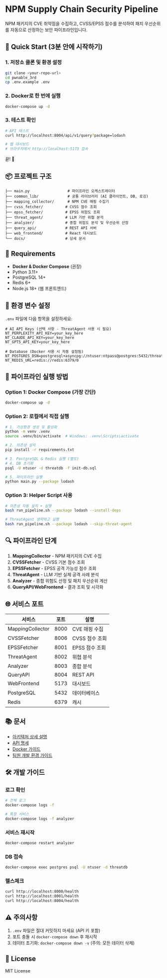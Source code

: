 # NPM Supply Chain Security Pipeline

NPM 패키지의 CVE 취약점을 수집하고, CVSS/EPSS 점수를 분석하여 패치 우선순위를 자동으로 산정하는 보안 파이프라인입니다.

## 🚀 Quick Start (3분 안에 시작하기)

### 1. 저장소 클론 및 환경 설정
```bash
git clone <your-repo-url>
cd pwnable_3rd
cp .env.example .env
```

### 2. Docker로 한 번에 실행
```bash
docker-compose up -d
```

### 3. 테스트 확인
```bash
# API 테스트
curl http://localhost:8004/api/v1/query?package=lodash

# 웹 대시보드
# 브라우저에서 http://localhost:5173 접속
```

끝! 🎉

## 📦 프로젝트 구조

```
├── main.py                 # 파이프라인 오케스트레이터
├── common_lib/             # 공통 라이브러리 (AI 클라이언트, DB, 로깅)
├── mapping_collector/      # NPM CVE 매핑 수집기
├── cvss_fetcher/          # CVSS 점수 조회
├── epss_fetcher/          # EPSS 위험도 조회
├── threat_agent/          # LLM 기반 위협 분석
├── analyzer/              # 종합 위험도 분석 및 우선순위 산정
├── query_api/             # REST API 서버
├── web_frontend/          # React 대시보드
└── docs/                  # 상세 문서
```

## 🔧 Requirements

- **Docker & Docker Compose** (권장)
- Python 3.11+
- PostgreSQL 14+
- Redis 6+
- Node.js 18+ (웹 프론트엔드)

## 📝 환경 변수 설정

`.env` 파일에 다음 항목을 설정하세요:

```env
# AI API Keys (선택 사항 - ThreatAgent 사용 시 필요)
NT_PERPLEXITY_API_KEY=your_key_here
NT_CLAUDE_API_KEY=your_key_here
NT_GPT5_API_KEY=your_key_here

# Database (Docker 사용 시 자동 설정됨)
NT_POSTGRES_DSN=postgresql+asyncpg://ntuser:ntpass@postgres:5432/threatdb
NT_REDIS_URL=redis://redis:6379/0
```

## 🎯 파이프라인 실행 방법

### Option 1: Docker Compose (가장 간단)
```bash
docker-compose up -d
```

### Option 2: 로컬에서 직접 실행
```bash
# 1. 가상환경 생성 및 활성화
python -m venv .venv
source .venv/bin/activate  # Windows: .venv\Scripts\activate

# 2. 의존성 설치
pip install -r requirements.txt

# 3. PostgreSQL & Redis 실행 (별도)
# 4. DB 초기화
psql -U ntuser -d threatdb -f init-db.sql

# 5. 파이프라인 실행
python main.py --package lodash
```

### Option 3: Helper Script 사용
```bash
# 의존성 자동 설치 + 실행
bash run_pipeline.sh --package lodash --install-deps

# ThreatAgent 생략하고 실행
bash run_pipeline.sh --package lodash --skip-threat-agent
```

## 🔍 파이프라인 단계

1. **MappingCollector** - NPM 패키지의 CVE 수집
2. **CVSSFetcher** - CVSS 기본 점수 조회
3. **EPSSFetcher** - EPSS 공격 가능성 점수 조회
4. **ThreatAgent** - LLM 기반 실제 공격 사례 분석
5. **Analyzer** - 종합 위험도 산정 및 패치 우선순위 계산
6. **QueryAPI/WebFrontend** - 결과 조회 및 시각화

## 🌐 서비스 포트

| 서비스 | 포트 | 설명 |
|--------|------|------|
| MappingCollector | 8000 | CVE 매핑 수집 |
| CVSSFetcher | 8006 | CVSS 점수 조회 |
| EPSSFetcher | 8001 | EPSS 점수 조회 |
| ThreatAgent | 8002 | 위협 분석 |
| Analyzer | 8003 | 종합 분석 |
| QueryAPI | 8004 | REST API |
| WebFrontend | 5173 | 대시보드 |
| PostgreSQL | 5432 | 데이터베이스 |
| Redis | 6379 | 캐시 |

## 📚 문서

- [아키텍처 상세 설명](docs/ARCHITECTURE.md)
- [API 명세](docs/API.md)
- [Docker 가이드](docs/DOCKER.md)
- [팀원 개발 환경 가이드](SETUP.md)

## 🛠️ 개발 가이드

### 로그 확인
```bash
# 전체 로그
docker-compose logs -f

# 특정 서비스
docker-compose logs -f analyzer
```

### 서비스 재시작
```bash
docker-compose restart analyzer
```

### DB 접속
```bash
docker-compose exec postgres psql -U ntuser -d threatdb
```

### 헬스체크
```bash
curl http://localhost:8000/health
curl http://localhost:8001/health
curl http://localhost:8004/health
```

## ⚠️ 주의사항

1. `.env` 파일은 절대 커밋하지 마세요 (API 키 포함)
2. 포트 충돌 시 `docker-compose down` 후 재시작
3. 데이터 초기화: `docker-compose down -v` (주의: 모든 데이터 삭제)

## 📄 License

MIT License
